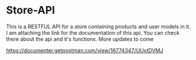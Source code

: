 # Store-API 
This is a RESTFUL API for a store containing products and user models in it. 
I am attaching the link for the documentation of this api. You can check there about the api and it's functions. More updates to come

https://documenter.getpostman.com/view/16774347/UUxtDVMJ
